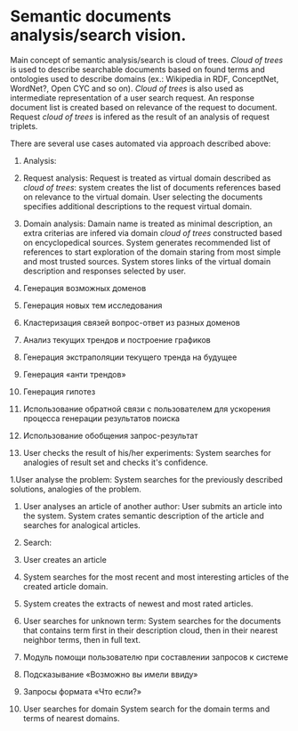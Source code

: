 # Semantic documents analysis/search vision.Main concept of semantic analysis/search is cloud of trees.*Cloud of trees* is used to describe searchable documents based on found terms and ontologies used to describe domains (ex.: Wikipedia in RDF, ConceptNet, WordNet?, Open CYC and so on). *Cloud of trees* is also used as intermediate representation of a user search request. An response document list is created based on relevance of the request to document. Request *cloud of trees* is infered as the result of an analysis of request triplets.There are several use cases automated via approach described above:1. Analysis: 1. Request analysis: Request is treated as virtual domain described as *cloud of trees*: system creates the list of documents references based on relevance to the virtual domain. User selecting the documents specifies additional descriptions to the request virtual domain.  1. Domain analysis: Damain name is treated as minimal description, an extra criterias are infered via domain *cloud of trees* constructed based on encyclopedical sources. System generates recommended list of references to start exploration of the domain staring from most simple and most trusted sources. System stores links of the virtual domain description and responses selected by user.   1.	Генерация возможных доменов  1.	Генерация новых тем исследования  1.	Кластеризация связей вопрос-ответ из разных доменов  1.	Анализ текущих трендов и построение графиков  1.	Генерация экстраполяции текущего тренда на будущее  1.	Генерация «анти трендов»  1.	Генерация гипотез    1.	Использование обратной связи с пользователем для ускорения процесса генерации результатов поиска  1.	Использование обобщения запрос-результат 1. User checks the result of his/her experiments: System searches for analogies of result set and checks it's confidence.   1.User analyse the problem: System searches for the previously described solutions, analogies of the problem. 1. User analyses an article of another author: User submits an article into the system. System crates semantic description of the article and searches for analogical articles. 1. Search:  1. User creates an article  1. System searches for the most recent and most interesting articles of the created article domain.  1. System creates the extracts of newest and most rated articles. 1. User searches for unknown term:  System searches for the documents that contains term first in their description cloud, then in their nearest neighbor terms, then in full text.  1.	Модуль помощи пользователю при составлении запросов к системе  1.	Подсказывание «Возможно вы имели ввиду»  1.	Запросы формата «Что если?»  1. User searches for domain System search for the domain terms and terms of nearest domains.